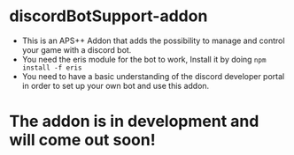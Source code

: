 # discordBotSupport-addon
- This is an APS++ Addon that adds the possibility to manage and control your game with a discord bot.
- You need the eris module for the bot to work, Install it by doing `npm install -f eris`
- You need to have a basic understanding of the discord developer portal in order to set up your own bot and use this addon.
# The addon is in development and will come out soon!
